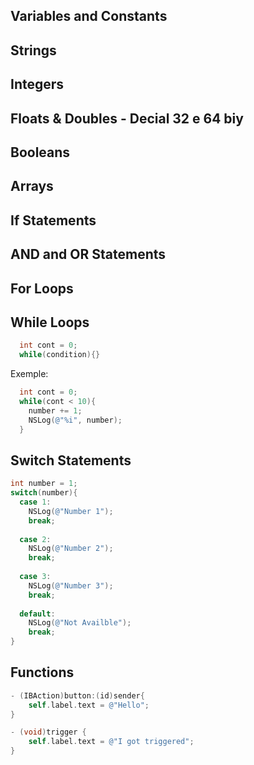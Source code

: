 ## **Variables and Constants**

## **Strings**

## **Integers**

## **Floats & Doubles - Decial 32 e 64 biy**

## **Booleans**

## **Arrays**

## **If Statements**

## **AND and OR Statements**

## **For Loops**

## **While Loops**
```objective-c
  int cont = 0;
  while(condition){}
  ```
  Exemple:
  
```objective-c
  int cont = 0;
  while(cont < 10){
    number += 1;
    NSLog(@"%i", number);
  }

```

## **Switch Statements**

  ```objective-c
  int number = 1;
  switch(number){
    case 1:
      NSLog(@"Number 1");
      break;
      
    case 2:
      NSLog(@"Number 2");
      break;
      
    case 3:
      NSLog(@"Number 3");
      break;
      
    default:
      NSLog(@"Not Availble");
      break;
  }
  ```

## **Functions**

```objective-c
- (IBAction)button:(id)sender{
    self.label.text = @"Hello";
}

```

```objective-c
- (void)trigger {
    self.label.text = @"I got triggered";
}
```

